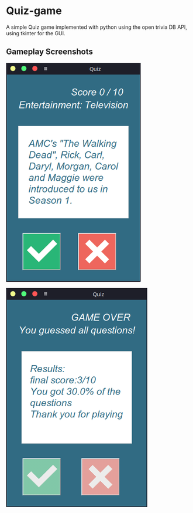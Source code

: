 # Quiz-game
A simple Quiz game implemented with python using the open trivia DB API, using tkinter for the GUI.

## Gameplay Screenshots
![Alt Text](https://github.com/willianyamauti/Quiz-game/blob/main/.blob/quiz_screen.png)

![Alt Text](https://github.com/willianyamauti/Quiz-game/blob/main/.blob/gameover_quiz.png)
 

